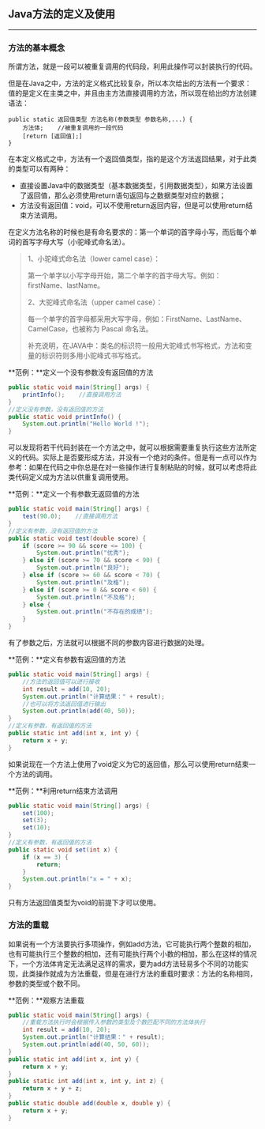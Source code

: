 ## Java方法的定义及使用

---

### 方法的基本概念

所谓方法，就是一段可以被重复调用的代码段，利用此操作可以封装执行的代码。

但是在Java之中，方法的定义格式比较复杂，所以本次给出的方法有一个要求：值的是定义在主类之中，并且由主方法直接调用的方法，所以现在给出的方法创建语法：

```
public static 返回值类型 方法名称(参数类型 参数名称,...) {
    方法体;    //被重复调用的一段代码
    [return [返回值];]
}
```

在本定义格式之中，方法有一个返回值类型，指的是这个方法返回结果，对于此类的类型可以有两种：

* 直接设置Java中的数据类型（基本数据类型，引用数据类型），如果方法设置了返回值，那么必须使用return语句返回与之数据类型对应的数据；
* 方法没有返回值：void，可以不使用return返回内容，但是可以使用return结束方法调用。

在定义方法名称的时候也是有命名要求的：第一个单词的首字母小写，而后每个单词的首写字母大写（小驼峰式命名法）。

> 1、小驼峰式命名法（lower camel case）：
>
> 第一个单字以小写字母开始，第二个单字的首字母大写。例如：firstName、lastName。
>
> 2、大驼峰式命名法（upper camel case）：
>
> 每一个单字的首字母都采用大写字母，例如：FirstName、LastName、CamelCase，也被称为 Pascal 命名法。
>
> 补充说明，在JAVA中：类名的标识符一般用大驼峰式书写格式，方法和变量的标识符则多用小驼峰式书写格式。

**范例：**定义一个没有参数没有返回值的方法

```java
public static void main(String[] args) {
    printInfo();    //直接调用方法
}
//定义没有参数，没有返回值的方法
public static void printInfo() {
    System.out.println("Hello World !");
}
```

可以发现将若干代码封装在一个方法之中，就可以根据需要重复执行这些方法所定义的代码。实际上是否要形成方法，并没有一个绝对的条件。但是有一点可以作为参考：如果在代码之中你总是在对一些操作进行复制粘贴的时候，就可以考虑将此类代码定义成为方法以供重复调用使用。

**范例：**定义一个有参数无返回值的方法

```java
public static void main(String[] args) {
    test(90.0);    //直接调用方法
}
//定义有参数，没有返回值的方法
public static void test(double score) {
    if (score >= 90 && score <= 100) {
        System.out.println("优秀");
    } else if (score >= 70 && score < 90) {
        System.out.println("良好");
    } else if (score >= 60 && score < 70) {
        System.out.println("及格");
    } else if (score >= 0 && score < 60) {
        System.out.println("不及格");
    } else {
        System.out.println("不存在的成绩");
    }
}
```

有了参数之后，方法就可以根据不同的参数内容进行数据的处理。

**范例：**定义有参数有返回值的方法

```java
public static void main(String[] args) {
    //方法的返回值可以进行接收
    int result = add(10, 20);
    System.out.println("计算结果：" + result);
    //也可以将方法返回值进行输出
    System.out.println(add(40, 50));
}
//定义有参数，有返回值的方法
public static int add(int x, int y) {
    return x + y;
}
```

如果说现在一个方法上使用了void定义为它的返回值，那么可以使用return结束一个方法的调用。

**范例：**利用return结束方法调用

```java
public static void main(String[] args) {
    set(100);
    set(3);
    set(10);
}
//定义有参数，有返回值的方法
public static void set(int x) {
    if (x == 3) {
        return;
    }
    System.out.println("x = " + x);
}
```

只有方法返回值类型为void的前提下才可以使用。

### 方法的重载

如果说有一个方法要执行多项操作，例如add方法，它可能执行两个整数的相加，也有可能执行三个整数的相加，还有可能执行两个小数的相加，那么在这样的情况下，一个方法体肯定无法满足这样的需求，要为add方法轻易多个不同的功能实现，此类操作就成为方法重载，但是在进行方法的重载时要求：方法的名称相同，参数的类型或个数不同。

**范例：**观察方法重载

```java
public static void main(String[] args) {
    //重载方法执行时会根据传入参数的类型及个数匹配不同的方法体执行
    int result = add(10, 20);
    System.out.println("计算结果：" + result);
    System.out.println(add(40, 50, 60));
}
public static int add(int x, int y) {
    return x + y;
}
public static int add(int x, int y, int z) {
    return x + y + z;
}
public static double add(double x, double y) {
    return x + y;
}
```




